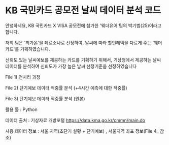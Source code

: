 # KB 국민카드 공모전 날씨 데이터 분석 코드
안녕하세요, KB 국민카드 X VISA 공모전에 참가한 '웨더유어'팀의 박기범(25)이라고 합니다.

저희 팀은 '최가온'을 페르소나로 선정하여, 날씨에 따라 할인혜택을 다르게 주는 '웨더카드'를 기획하였습니다.

신뢰도 있는 날씨예보를 제공하는 카드를 기획하기 위해서, 기상청에서 제공하는 날씨 데이터를 분석하여 신뢰도가 가장 높은 날씨 선정기준을 선정하였습니다


File 1) 전처리 과정

File 2) 단기예보 데이터 적중률 분석 (+4시간 예측에 대한 적중률)

File 3) 단기예보 데이터 적중률 분석 (원본)

활용 툴 : Python

데이터 출처 : 기상자료 개방포털 https://data.kma.go.kr/cmmn/main.do

사용 데이터 정보 : 서울 지역(초단기 실황 + 단기예보) , 서울지역 좌표 정보(File 4_ 참조)
